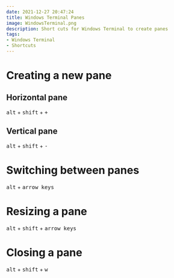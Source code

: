 ```yaml
---
date: 2021-12-27 20:47:24
title: Windows Terminal Panes
image: WindowsTerminal.png
description: Short cuts for Windows Terminal to create panes
tags: 
- Windows Terminal
- Shortcuts
---
```



# Creating a new pane

## Horizontal pane

<kbd>alt</kbd> + <kbd>shift</kbd> + <kbd>+</kbd>

## Vertical pane

<kbd>alt</kbd> + <kbd>shift</kbd> + <kbd>-</kbd>

# Switching between panes

<kbd>alt</kbd> + <kbd>arrow keys</kbd>

# Resizing a pane

<kbd>alt</kbd> + <kbd>shift</kbd> + <kbd>arrow keys</kbd>

# Closing a pane

<kbd>alt</kbd> + <kbd>shift</kbd> + <kbd>w</kbd>
